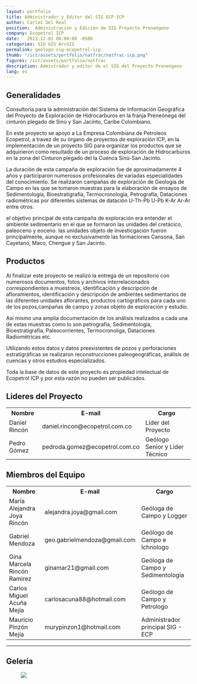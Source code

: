 ```yaml
---
layout: portfolio
title: Administrador y Editor del SIG ECP-ICP
author: Carlos Del Real
position:  Administración y Edición de SIG Proyecto Preneógeno
company: Ecopetrol ICP
date:   2013-12-01 08:00:00 -0500
categories: SIG GIS ArcGIS
permalink: geologo-sig-ecopetrol-icp
thumb: "/ict/assets/portfolio/natfrac/natfrac-icp.png"
figures: /ict/assets/portfolio/natfrac
description: Admistrador y editor de el SIG del Proyecto Preneógeno
lang: es
---
```


## Generalidades

Consultoría para la administración del Sistema de Información Geográfica del Proyecto de Exploración de Hidrocarburos en la franja Preneónega del cinturón plegado de Sinú y San Jacinto, Caribe Colombiano.

En este proyecto se apoyó a La Empresa Colombiana de Petroleos Ecopetrol, a travez de su órgano de proyectos de exploración ICP, en la implementación de un proyecto SIG para organizar los productos que se adquirieron como resultado de un proceso de exploración de Hidrocarburos en la zona del Cinturon plegado del la Cuenca Sinú-San Jacinto.

La duración de esta campaña de exploración fue de aproximadamente 4 años y participaron numerosos profesionales de variadas especialidades del conocimiento. Se realizaron campañas de exploración de Geología de Campo en las que se tomaron muestras para la elaboración de ensayos de  Sedimentología, Bioestratigrafía, Termocronología, Petrografía, Dataciones radiométricas por diferentes sistemas de datación U-Th-Pb U-Pb K-Ar Ar-Ar entre otros.

el objetivo principal de esta campaña de exploración era entender el ambiente sedimentario en el que se formaron las unidades del cretácico, paleoceno y eoceno. las unidades objeto de investicgación fueron principalmente, aunque no exclusivamente las formaciones Cansona, San Cayetano, Maco, Chengue y San Jacinto.

## Productos

Al finalizar este proyecto se realizó la entrega de un repositorio con numerosos documentos, fotos y archivos interrelacionados correspondientes a muestreos, identificación y descripción de afloramientos, identificación y descripción de ambientes sedimentarios de las diferentes unidades aflorantes, productos cartográficos para cada uno de los pozos,campañas de campo y zonas objeto de exploración y estudio.

Así mismo una amplia documentación de los análisis realizados a cada una de estas muestras como lo son petrografía, Sedimentología, Bioestratigrafía, Paleocorrientes, Termocronoliga, Dataciones Radiométricas etc.

Utilizando estos datos y datos preexistentes de pozos y perforaciones estratigráficas se realizaron reconstrucciones paleogeográficas, análisis de cuencas y otros estudios especializados.

Toda la base de datos de este proyecto es propiedad intelectual de Ecopetrol ICP y por esta razón no pueden ser publicados.

## Lideres del Proyecto

<table>
  <tr>
    <th>Nombre</th>
    <th>E-mail</th> 
    <th>Cargo</th>
  </tr>
  <tr>
    <td>Daniel Rincón</td>
    <td>daniel.rincon@ecopetrol.com.co</td> 
    <td>Lider del Proyecto</td>
  </tr>
  <tr>
    <td>Pedro Gómez</td>
    <td>pedroda.gomez@ecopetrol.com.co</td> 
    <td>Geólogo Senior y Lider Técnico</td>
  </tr>
</table>

## Miembros del Equipo

<table>
  <tr>
    <th>Nombre</th>
    <th>E-mail</th> 
    <th>Cargo</th>
  </tr>
  <tr>
    <td>María Alejandra Joya Rincón</td>
    <td>alejandra.joya@gmail.com</td> 
    <td>Geóloga de Campo y Logger</td>
  </tr>
  <tr>
    <td>Gabriel Mendoza</td>
    <td>geo.gabrielmendoza@gmail.com</td> 
    <td>Geólogo de Campo e Ichnologo</td>
  </tr>
  <tr>
    <td>Gina Marcela Rincón Ramirez</td>
    <td>ginamar21@gmail.com</td> 
    <td>Geóloga de Campo y Sedimentología</td>
  </tr>
  <tr>
    <td>Carlos Miguel Acuña Mejía</td>
    <td>carlosacuna88@hotmail.com</td> 
    <td>Geólogo de Campo y Petrologo</td>
  </tr>
  <tr>
    <td>Mauricio Pinzón Mejía</td>
    <td>murypinzon1@hotmail.com</td> 
    <td>Administrador principal SIG - ECP</td>
  </tr>
  
</table>

<hr>

## Gelería

<figure class="figure">
    <img src="{{ page.figures }}/sinu-sj.png">
</figure>
